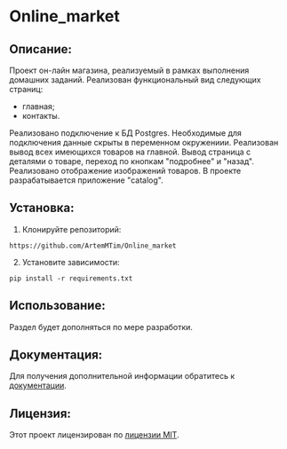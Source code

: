 # Online_market
##  Описание:
Проект он-лайн магазина, реализуемый в рамках выполнения домашних заданий.
Реализован функциональный вид следующих страниц:
- главная;
- контакты.

Реализовано подключение к БД Postgres. Необходимые для подключения данные скрыты в переменном окружениии.
Реализован вывод всех имеющихся товаров на главной. Вывод страница с деталями о товаре, переход по кнопкам "подробнее" и "назад".
Реализовано отображение изображений товаров.
В проекте разрабатывается приложение "catalog".

## Установка:
1. Клонируйте репозиторий:
```
https://github.com/ArtemMTim/Online_market
```
2. Установите зависимости:
```
pip install -r requirements.txt
```
## Использование:
Раздел будет дополняться по мере разработки.


## Документация:
Для получения дополнительной информации обратитесь к [документации](docs/README.md).

## Лицензия:

Этот проект лицензирован по [лицензии MIT](LICENSE).